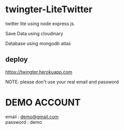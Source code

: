 # twingter-LiteTwitter

twitter lite using node express js.

Save Data using cloudinary

Database using mongodb atlas

## deploy
https://twingter.herokuapp.com

NOTE: please don't use your real email and password

# DEMO ACCOUNT<br>
email : demo@gmail.com<br>
password : demo
